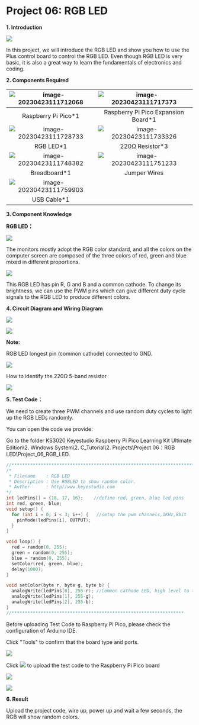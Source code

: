 # Project 06: RGB LED

**1. Introduction**

![](/media/94bdff69e438989d8e0934e57f2e5c00.png)

In this project, we will introduce the RGB LED and show you how to use the Plus control board to control the RGB LED. Even though RGB LED is very basic, it is also a great way to learn the fundamentals of electronics and coding.



**2. Components Required**

| ![image-20230423111712068](media/image-20230423111712068.png) | ![image-20230423111717373](media/image-20230423111717373.png) |
| :----------------------------------------------------------: | :----------------------------------------------------------: |
|                     Raspberry Pi Pico*1                      |             Raspberry Pi Pico Expansion Board*1              |
| ![image-20230423111728733](media/image-20230423111728733.png) | ![image-20230423111733326](media/image-20230423111733326.png) |
|                          RGB LED*1                           |                       220Ω Resistor*3                        |
| ![image-20230423111748382](media/image-20230423111748382.png) | ![image-20230423111751233](media/image-20230423111751233.png) |
|                         Breadboard*1                         |                         Jumper Wires                         |
| ![image-20230423111759903](media/image-20230423111759903.png) |                                                              |
|                         USB Cable*1                          |                                                              |



**3. Component Knowledge**

**RGB LED：**

![](/media/03a7f4cce9c57f7e38465eed7bb18688.jpeg)

The monitors mostly adopt the RGB color standard, and all the colors on the computer screen are composed of the three colors of red, green and blue mixed in different proportions.

![](/media/8bf1339719a922f2fbc1e01a4347b4ab.png)

This RGB LED has pin R, G and B and a common cathode. To change its brightness, we can use the PWM pins which can give different duty cycle signals to the RGB LED to produce different colors.



**4. Circuit Diagram and Wiring Diagram**

![](/media/f6950bc8498e6139cbb67db84cdd5a9a.png)

![](/media/fdab8c2fd2dfdd1670c09962e7b458ce.png)

**Note:**

RGB LED longest pin (common cathode) connected to GND.

![](/media/1584356c63bf99934ae0810ee02dced3.png)

How to identify the 220Ω 5-band resistor

![](/media/55c0199544e9819328f6d5778f10d7d0.png)

**5. Test Code：**

We need to create three PWM channels and use random duty cycles to light up the RGB LEDs randomly.

You can open the code we provide:

Go to the folder KS3020 Keyestudio Raspberry Pi Pico Learning Kit Ultimate Edition\\2. Windows System\\2. C\_Tutorial\\2. Projects\\Project 06：RGB LED\\Project\_06\_RGB\_LED.

```c
//**********************************************************************
/*
 * Filename    : RGB LED
 * Description : Use RGBLED to show random color.
 * Auther      : http//www.keyestudio.com
*/
int ledPins[] = {18, 17, 16};    //define red, green, blue led pins
int red, green, blue;
void setup() {
  for (int i = 0; i < 3; i++) {   //setup the pwm channels,1KHz,8bit
    pinMode(ledPins[i], OUTPUT);
  }
}

void loop() {
  red = random(0, 255);
  green = random(0, 255);
  blue = random(0, 255);
  setColor(red, green, blue);
  delay(1000);
}

void setColor(byte r, byte g, byte b) {
  analogWrite(ledPins[0], 255-r); //Common cathode LED, high level to turn on the led.
  analogWrite(ledPins[1], 255-g);
  analogWrite(ledPins[2], 255-b);
}
//*****************************************************************
```


Before uploading Test Code to Raspberry Pi Pico, please check the configuration of Arduino IDE.

Click "Tools" to confirm that the board type and ports.

![](/media/b8e65116c90af0ec395a3139da218d03.png)

Click ![](/media/b0d41283bf5ae66d2d5ab45db15331ba.png) to upload the test code to the Raspberry Pi Pico board

![](/media/684e56d3d0ce44b23b201d57e7083880.png)

![](/media/5a19f7d07f6093f14a1acfbc4e3604ef.png)

**6. Result**

Upload the project code, wire up, power up and wait a few seconds, the RGB will show random colors.
